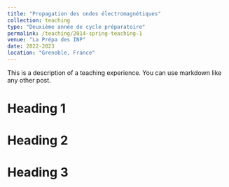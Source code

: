 ```yaml
---
title: "Propagation des ondes électromagnétiques"
collection: teaching
type: "Deuxième année de cycle préparatoire"
permalink: /teaching/2014-spring-teaching-1
venue: "La Prépa des INP"
date: 2022-2023
location: "Grenoble, France"
---
```


This is a description of a teaching experience. You can use markdown like any other post.

Heading 1
======

Heading 2
======

Heading 3
======
